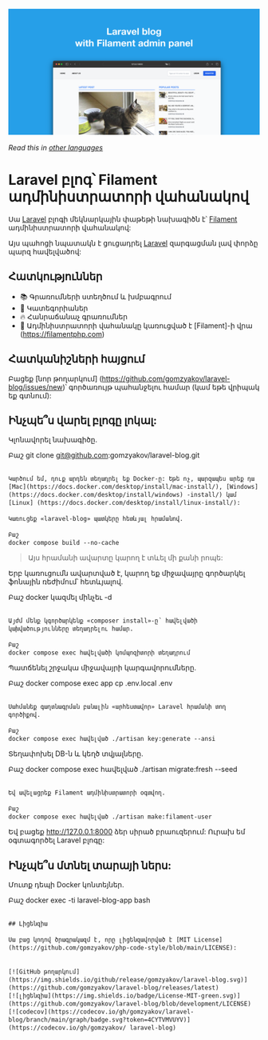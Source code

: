![Laravel բլոգ՝ Filament-ի ադմինիստրատորի վահանակով](../docs/social-preview-en.png)

_Read this in [other languages](./Translations.md)_

# Laravel բլոգ՝ Filament ադմինիստրատորի վահանակով

Սա [Laravel](https://laravel.com) բլոգի մեկնարկային փաթեթի նախագիծն է՝ [Filament](https://filamentphp.com) ադմինիստրատորի վահանակով:

Այս պահոցի նպատակն է ցուցադրել [Laravel](https://laravel.com) զարգացման լավ փորձը պարզ հավելվածով:

## Հատկություններ

- 📚 Գրառումների ստեղծում և խմբագրում
- 🥑 Կատեգորիաներ
- 🔥 Հանրաճանաչ գրառումներ
- 🎉 Ադմինիստրատորի վահանակը կառուցված է [Filament]-ի վրա (https://filamentphp.com)

## Հատկանիշների հայցում

Բացեք [նոր թողարկում] (https://github.com/gomzyakov/laravel-blog/issues/new)՝ գործառույթ պահանջելու համար (կամ եթե վրիպակ եք գտնում):

## Ինչպե՞ս վարել բլոգը լոկալ:

Կլոնավորել նախագիծը.

Բաշ
git clone git@github.com:gomzyakov/laravel-blog.git
```

Կարծում եմ, դուք արդեն տեղադրել եք Docker-ը: Եթե ոչ, պարզապես արեք դա [Mac](https://docs.docker.com/desktop/install/mac-install/), [Windows] (https://docs.docker.com/desktop/install/windows) -install/) կամ [Linux] (https://docs.docker.com/desktop/install/linux-install/):

Կառուցեք «laravel-blog» պատկերը հետևյալ հրամանով.

Բաշ
docker compose build --no-cache
```

>Այս հրամանի ավարտը կարող է տևել մի քանի րոպե:

Երբ կառուցումն ավարտված է, կարող եք միջավայրը գործարկել ֆոնային ռեժիմում՝ հետևյալով.

Բաշ
docker կազմել մինչեւ -d
```

Այժմ մենք կգործարկենք «composer install»-ը՝ հավելվածի կախվածությունները տեղադրելու համար.

Բաշ
docker compose exec հավելվածի կոմպոզիտորի տեղադրում
```

Պատճենել շրջակա միջավայրի կարգավորումները.

Բաշ
docker compose exec app cp .env.local .env
```

Սահմանեք գաղտնագրման բանալին «արհեստավոր» Laravel հրամանի տող գործիքով.

Բաշ
docker compose exec հավելված ./artisan key:generate --ansi
```

Տեղափոխել DB-ն և կեղծ տվյալները.

Բաշ
docker compose exec հավելված ./artisan migrate:fresh --seed
```

Եվ ավելացրեք Filament ադմինիստրատորի օգտվող.

Բաշ
docker compose exec հավելված ./artisan make:filament-user
```

Եվ բացեք http://127.0.0.1:8000 ձեր սիրած բրաուզերում: Ուրախ եմ օգտագործել Laravel բլոգը:

## Ինչպե՞ս մտնել տարայի ներս:

Մուտք դեպի Docker կոնտեյներ.

Բաշ
docker exec -ti laravel-blog-app bash
```

## Լիցենզիա

Սա բաց կոդով ծրագրակազմ է, որը լիցենզավորված է [MIT License] (https://github.com/gomzyakov/php-code-style/blob/main/LICENSE):


[![GitHub թողարկում](https://img.shields.io/github/release/gomzyakov/laravel-blog.svg)](https://github.com/gomzyakov/laravel-blog/releases/latest)
[![լիցենզիա](https://img.shields.io/badge/License-MIT-green.svg)](https://github.com/gomzyakov/laravel-blog/blob/development/LICENSE)
[![codecov](https://codecov.io/gh/gomzyakov/laravel-blog/branch/main/graph/badge.svg?token=4CYTVMVUYV)](https://codecov.io/gh/gomzyakov/ laravel-blog)
